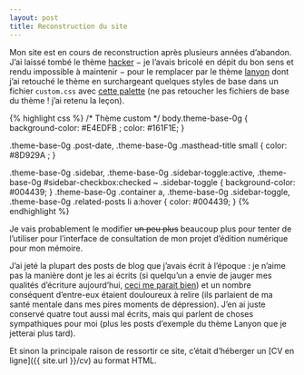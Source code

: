 ```yaml
---
layout: post
title: Reconstruction du site
---
```


Mon site est en cours de reconstruction après plusieurs années d’abandon.
J’ai laissé tombé le thème [hacker](https://pages-themes.github.io/hacker/) − je l’avais bricolé en dépit du bon sens et rendu impossible à maintenir −
pour le remplacer par le thème [lanyon](https://lanyon.getpoole.com) dont j’ai retouché le thème en surchargeant quelques styles de base dans un fichier <code>custom.css</code> avec [cette palette](https://paletton.com/#uid=53d0u0kllllaFw0g0qFqFg0w0aF)
(ne pas retoucher les fichiers de base du thème ! j’ai retenu la leçon).

{% highlight css %}
/* Thème custom */
body.theme-base-0g {
	background-color: #E4EDFB ;
	color: #161F1E;
}

.theme-base-0g .post-date, .theme-base-0g .masthead-title small {
	color: #8D929A ;
}

.theme-base-0g .sidebar,
.theme-base-0g .sidebar-toggle:active,
.theme-base-0g #sidebar-checkbox:checked ~ .sidebar-toggle {
	background-color: #004439;
}
.theme-base-0g .container a,
.theme-base-0g .sidebar-toggle,
.theme-base-0g .related-posts li a:hover {
	color: #004439;
}
{% endhighlight %}

Je vais probablement le modifier <del>un peu plus</del> beaucoup plus pour tenter de l’utiliser pour l’interface de consultation 
de mon projet d’édition numérique pour mon mémoire.

J’ai jeté la plupart des posts de blog que j’avais écrit à l’époque : je n’aime pas la manière dont je les ai écrits 
(si quelqu’un a envie de jauger mes qualités d’écriture aujourd’hui, [ceci me parait bien](https://insula.univ-lille.fr/2021/04/04/linscription-latine-de-la-source-de-lescaut/)) 
et un nombre conséquent d’entre-eux étaient douloureux à relire (ils parlaient de ma santé mentale dans mes pires moments de dépression). 
J’en ai juste conservé quatre tout aussi mal écrits, mais qui parlent de choses sympathiques pour moi (plus les posts d’exemple du thème Lanyon que je jetterai plus tard).

Et sinon la principale raison de ressortir ce site, c’était d’héberger un [CV en ligne]({{ site.url }}/cv) au format HTML.


